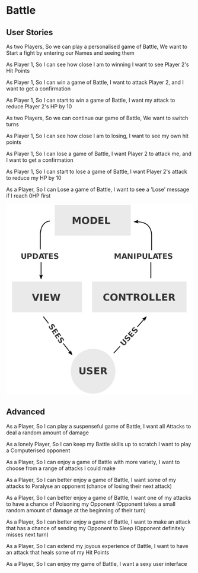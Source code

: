  # Battle 
 
User Stories <br>
-----------
As two Players, So we can play a personalised game of Battle, We want to Start a fight by entering our Names and seeing them

As Player 1, So I can see how close I am to winning I want to see Player 2's Hit Points

As Player 1, So I can win a game of Battle, I want to attack Player 2, and I want to get a confirmation

As Player 1, So I can start to win a game of Battle, I want my attack to reduce Player 2's HP by 10

As two Players, So we can continue our game of Battle, We want to switch turns

As Player 1, So I can see how close I am to losing, I want to see my own hit points

As Player 1, So I can lose a game of Battle, I want Player 2 to attack me, and I want to get a confirmation

As Player 1, So I can start to lose a game of Battle, I want Player 2's attack to reduce my HP by 10

As a Player, So I can Lose a game of Battle, I want to see a 'Lose' message if I reach 0HP first


 ![Model View Controller (MVC) - Three tier Web Architecture](https://github.com/Alastair2D/battle/blob/master/images/mvc_diagram.png)

Advanced <br>
--------
As a Player, So I can play a suspenseful game of Battle, I want all Attacks to deal a random amount of damage

As a lonely Player, So I can keep my Battle skills up to scratch I want to play a Computerised opponent

As a Player, So I can enjoy a game of Battle with more variety, I want to choose from a range of attacks I could make

As a Player, So I can better enjoy a game of Battle, I want some of my attacks to Paralyse an opponent (chance of losing their next attack)

As a Player, So I can better enjoy a game of Battle, I want one of my attacks to have a chance of Poisoning my Opponent (Opponent takes a small random amount of damage at the beginning of their turn)

As a Player, So I can better enjoy a game of Battle, I want to make an attack that has a chance of sending my Opponent to Sleep (Opponent definitely misses next turn)

As a Player, So I can extend my joyous experience of Battle, I want to have an attack that heals some of my Hit Points

As a Player, So I can enjoy my game of Battle, I want a sexy user interface
